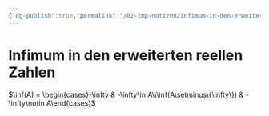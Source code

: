 ```yaml
---
{"dg-publish":true,"permalink":"/02-imp-notizen/infimum-in-den-erweiterten-reellen-zahlen-1/"}
---
```


# Infimum in den erweiterten reellen Zahlen
$\inf(A) = \begin{cases}-\infty & -\infty\in A\\\inf(A\setminus\{\infty\}) & -\infty\notin A\end{cases}$
